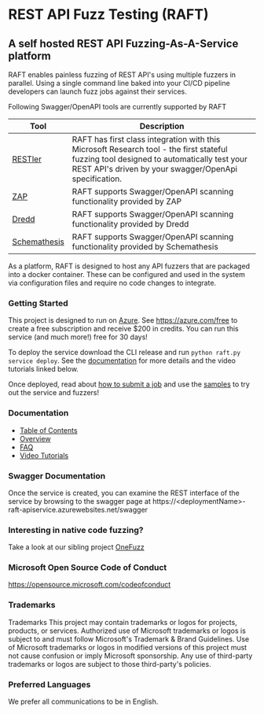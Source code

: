 # REST API Fuzz Testing (RAFT)

## A self hosted REST API Fuzzing-As-A-Service platform 
RAFT enables painless fuzzing of REST API's using multiple fuzzers in parallel. Using a single command line
baked into your CI/CD pipeline developers can launch fuzz jobs against their services.

Following Swagger/OpenAPI tools are currently supported by RAFT

| Tool     | Description |
|----------|----------|
| [RESTler](https://github.com/microsoft/restler-fuzzer) | RAFT has first class integration with this Microsoft Research tool - the first stateful fuzzing tool designed to automatically test your REST API's driven by your swagger/OpenApi specification. |
| [ZAP](https://www.zaproxy.org/) | RAFT supports Swagger/OpenAPI scanning functionality provided by ZAP|
| [Dredd](https://github.com/apiaryio/dredd) | RAFT supports Swagger/OpenAPI scanning functionality provided by Dredd|
| [Schemathesis](https://github.com/schemathesis/schemathesis) | RAFT supports Swagger/OpenAPI scanning functionality provided by Schemathesis|

As a platform, RAFT is designed to host any API fuzzers that are packaged into a docker container. 
These can be configured and used in the system via configuration files and require no code changes to integrate.

### Getting Started
This project is designed to run on [Azure](https://azure.microsoft.com). See https://azure.com/free to create a free
subscription and receive $200 in credits. You can run this service (and much more!)
free for 30 days!

To deploy the service download the CLI release and run `python raft.py service deploy`. See
the [documentation](docs/how-to-deploy.md) for more details and the video tutorials linked below.

Once deployed, read about [how to submit a job](docs/how-to-submit-a-job.md) and
use the [samples](docs/samples.md) to try out the service and fuzzers!

### Documentation

* [Table of Contents](docs/index.md)
* [Overview](docs/how-it-works)
* [FAQ](docs/faq.md)
* [Video Tutorials](https://www.youtube.com/channel/UCUgE9Mv0GsavLg4I7z0lHVA)

### Swagger Documentation
Once the service is created, you can examine the REST interface of the service by browsing to the swagger page at https://\<deploymentName\>-raft-apiservice.azurewebsites.net/swagger

### Interesting in native code fuzzing? 
Take a look at our sibling project [OneFuzz](https://github.com/microsoft/onefuzz)

### Microsoft Open Source Code of Conduct
https://opensource.microsoft.com/codeofconduct

### Trademarks
Trademarks This project may contain trademarks or logos for projects, products, or services. Authorized use of Microsoft trademarks or logos is subject to and must follow Microsoft's Trademark & Brand Guidelines. Use of Microsoft trademarks or logos in modified versions of this project must not cause confusion or imply Microsoft sponsorship. Any use of third-party trademarks or logos are subject to those third-party's policies.

### Preferred Languages

We prefer all communications to be in English.
